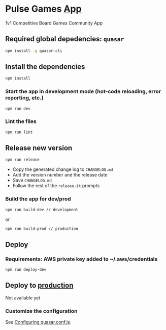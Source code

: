 # Pulse Games [App](pulsegames.io)

1v1 Competitive Board Games Community App

## Required global depedencies: `quasar`

```bash
npm install -g quasar-cli
```

## Install the dependencies

```bash
npm install
```

### Start the app in development mode (hot-code reloading, error reporting, etc.)

```bash
npm run dev
```

### Lint the files

```bash
npm run lint
```

## Release new version

```bash
npm run release
```

- Copy the generated change log to `CHANGELOG.md`
- Add the version number and the release date
- Save `CHANGELOG.md`
- Follow the rest of the `release-it` prompts

### Build the app for dev/prod

```bash
npm run build-dev // development
```

or

```bash
npm run build-prod // production
```

## Deploy

### Requirements: AWS private key added to ~/.aws/credentials

```bash
npm run deploy-dev
```

## Deploy to [production](https://pulsegames.io/)

Not available yet

### Customize the configuration

See [Configuring quasar.conf.js](https://quasar.dev/quasar-cli/quasar-conf-js).
